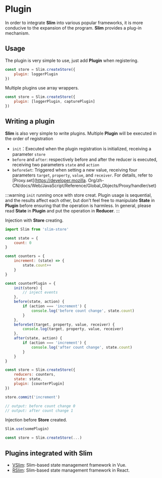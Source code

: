 # Plugin

In order to integrate **Slim** into various popular frameworks, it is more conducive to the expansion of the program. **Slim** provides a plug-in mechanism.

## Usage

The plugin is very simple to use, just add **Plugin** when registering.

```javascript
const store = Slim.createStore({
    plugin: loggerPlugin
})
```

Multiple plugins use array wrappers.

```javascript
const store = Slim.createStore({
    plugin: [loggerPlugin, capturePlugin]
})
```

## Writing a plugin

**Slim** is also very simple to write plugins. Multiple **Plugin** will be executed in the order of registration

* `init`：Executed when the plugin registration is initialized, receiving a parameter `store`
* `before` and `after`: respectively before and after the reducer is executed, receiving two parameters `state` and `action`
* `beforeSet`: Triggered when setting a new value, receiving four parameters `target`, `property`, `value`, and `receiver`. For details, refer to [Proxy.set](https://developer.mozilla. Org/zh-CN/docs/Web/JavaScript/Reference/Global_Objects/Proxy/handler/set)

:::warning
`init` running once with store creat. Plugin usage is sequential, and the results affect each other, but don't feel free to manipulate **State** in **Plugin** before ensuring that the operation is harmless. In general, please read **State** in **Plugin** and put the operation in **Reducer**.
:::

Injection with **Store** creating. 

```javascript
import Slim from 'slim-store'

const state = {
    count: 0
}

const counters = {
    increment: (state) => {
        state.count++
    }
}

const counterPlugin = {
	init(store) {
 	    // inject events
	},
    before(state, action) {
        if (action === 'increment') {
            console.log('before count change', state.count)
        }
    },
    beforeSet(target, property, value, receiver) {
        console.log(target, property, value, receiver)
    },
    after(state, action) {
        if (action === 'increment') {
            console.log('after count change', state.count)
        }
    }
}

const store = Slim.createStore({
    reducers: counters,
    state: state,
    plugin: [counterPlugin]
})

store.commit('increment')

// output: before count change 0
// output: after count change 1
```

Injection before **Store** created.

```javascript
Slim.use(somePlugin)

const store = Slim.createStore(...)
``` 

## Plugins integrated with Slim 
* [VSlim](/vslim.html): Slim-based state management framework in Vue.
* [RSlim](/rslim.html): Slim-based state management framework in React.
